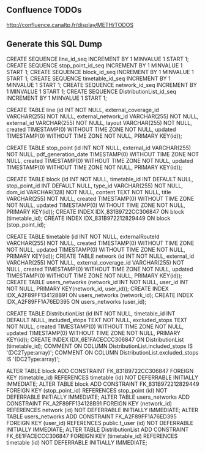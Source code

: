 
Confluence TODOs
-------------

http://confluence.canaltp.fr/display/METH/TODOS

Generate this SQL Dump
----------------------

CREATE SEQUENCE line_id_seq INCREMENT BY 1 MINVALUE 1 START 1;
CREATE SEQUENCE stop_point_id_seq INCREMENT BY 1 MINVALUE 1 START 1;
CREATE SEQUENCE block_id_seq INCREMENT BY 1 MINVALUE 1 START 1;
CREATE SEQUENCE timetable_id_seq INCREMENT BY 1 MINVALUE 1 START 1;
CREATE SEQUENCE network_id_seq INCREMENT BY 1 MINVALUE 1 START 1;
CREATE SEQUENCE DistributionList_id_seq INCREMENT BY 1 MINVALUE 1 START 1;

CREATE TABLE line (id INT NOT NULL, external_coverage_id VARCHAR(255) NOT NULL, external_network_id VARCHAR(255) NOT NULL, external_id VARCHAR(255) NOT NULL, layout VARCHAR(255) NOT NULL, created TIMESTAMP(0) WITHOUT TIME ZONE NOT NULL, updated TIMESTAMP(0) WITHOUT TIME ZONE NOT NULL, PRIMARY KEY(id));

CREATE TABLE stop_point (id INT NOT NULL, external_id VARCHAR(255) NOT NULL, pdf_generation_date TIMESTAMP(0) WITHOUT TIME ZONE NOT NULL, created TIMESTAMP(0) WITHOUT TIME ZONE NOT NULL, updated TIMESTAMP(0) WITHOUT TIME ZONE NOT NULL, PRIMARY KEY(id));

CREATE TABLE block (id INT NOT NULL, timetable_id INT DEFAULT NULL, stop_point_id INT DEFAULT NULL, type_id VARCHAR(255) NOT NULL, dom_id VARCHAR(128) NOT NULL, content TEXT NOT NULL, title VARCHAR(255) NOT NULL, created TIMESTAMP(0) WITHOUT TIME ZONE NOT NULL, updated TIMESTAMP(0) WITHOUT TIME ZONE NOT NULL, PRIMARY KEY(id));
CREATE INDEX IDX_831B9722CC306847 ON block (timetable_id);
CREATE INDEX IDX_831B972212829449 ON block (stop_point_id);

CREATE TABLE timetable (id INT NOT NULL, externalRouteId VARCHAR(255) NOT NULL, created TIMESTAMP(0) WITHOUT TIME ZONE NOT NULL, updated TIMESTAMP(0) WITHOUT TIME ZONE NOT NULL, PRIMARY KEY(id));
CREATE TABLE network (id INT NOT NULL, external_id VARCHAR(255) NOT NULL, external_coverage_id VARCHAR(255) NOT NULL, created TIMESTAMP(0) WITHOUT TIME ZONE NOT NULL, updated TIMESTAMP(0) WITHOUT TIME ZONE NOT NULL, PRIMARY KEY(id));
CREATE TABLE users_networks (network_id INT NOT NULL, user_id INT NOT NULL, PRIMARY KEY(network_id, user_id));
CREATE INDEX IDX_A2F89FF134128B91 ON users_networks (network_id);
CREATE INDEX IDX_A2F89FF1A76ED395 ON users_networks (user_id);

CREATE TABLE DistributionList (id INT NOT NULL, timetable_id INT DEFAULT NULL, included_stops TEXT NOT NULL, excluded_stops TEXT NOT NULL, created TIMESTAMP(0) WITHOUT TIME ZONE NOT NULL, updated TIMESTAMP(0) WITHOUT TIME ZONE NOT NULL, PRIMARY KEY(id));
CREATE INDEX IDX_6E1FACECCC306847 ON DistributionList (timetable_id);
COMMENT ON COLUMN DistributionList.included_stops IS '(DC2Type:array)';
COMMENT ON COLUMN DistributionList.excluded_stops IS '(DC2Type:array)';

ALTER TABLE block ADD CONSTRAINT FK_831B9722CC306847 FOREIGN KEY (timetable_id) REFERENCES timetable (id) NOT DEFERRABLE INITIALLY IMMEDIATE;
ALTER TABLE block ADD CONSTRAINT FK_831B972212829449 FOREIGN KEY (stop_point_id) REFERENCES stop_point (id) NOT DEFERRABLE INITIALLY IMMEDIATE;
ALTER TABLE users_networks ADD CONSTRAINT FK_A2F89FF134128B91 FOREIGN KEY (network_id) REFERENCES network (id) NOT DEFERRABLE INITIALLY IMMEDIATE;
ALTER TABLE users_networks ADD CONSTRAINT FK_A2F89FF1A76ED395 FOREIGN KEY (user_id) REFERENCES public.t_user (id) NOT DEFERRABLE INITIALLY IMMEDIATE;
ALTER TABLE DistributionList ADD CONSTRAINT FK_6E1FACECCC306847 FOREIGN KEY (timetable_id) REFERENCES timetable (id) NOT DEFERRABLE INITIALLY IMMEDIATE;
